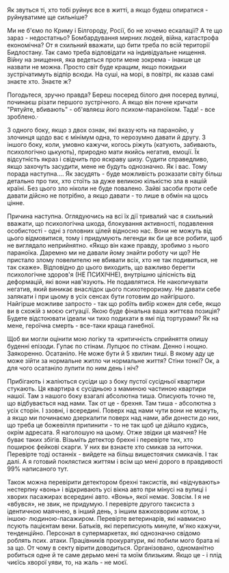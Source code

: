 ﻿Як звуться ті, хто тобі руйнує все в житті, а якщо будеш опиратися - руйнуватиме ще сильніше?

Ми не б'ємо по Криму і Білгороду, Росії, бо не хочемо ескалації? А те що зараз - недостатньо? Бомбардування мирних людей, війна, катастрофа економічна?
От я схильний вважати, що бити треба по всій території Бидлостану. Так само треба відповідати на індивідуальне нищення. Війну на знищення, яка ведеться проти мене зокрема - інакше це назвати не можна. Просто світ буде кращим, якщо покидьки зустрічатимуть відпір всюди. На суші, на морі, в повітрі, як казав самі знаєте хто. Знаєте ж?

Погодьтеся, зручно правда? Береш посеред білого дня посеред вулиці, починаєш різати першого зустрічного. А якщо він почне кричати "Рятуйте, вбивають" - об'являєш його психом-параноїком. Тада! - все зроблено.·

З одного боку, якщо з двох ознак, які вказу·ють на паранойю, у злочинця щодо вас є мінімум одна, то нерозумно давати й другу. З іншого боку, коли, умовно кажучи, когось ріжуть (катують, забивають, психологічно цькують), природно мати якийсь негатив, емоції. Їх відсутність якраз і свідчить про яскраву шизу. Судити справедливо, якщо захочуть засудити, мене не будуть однозначно. Як і вас. Тому порада наступна....
Як засудять - буде можливість розказати світу більш детально про тих, хто стоїть за дуже великою кількістю зла в нашій країні. Без цього зло ніколи не буде повалено.
Зайві засоби проти себе давати дійсно не потрібно, а якщо давати - то лише в обмін на щось цінне.

Причина наступна. Оглядуючись на всі їх дії тривалий час я схильний вважати, що психологічна шкода, блокування активності, подавлення особистості - одні з головних цілей відносно нас. Вони не можуть від цього відмовитися, тому і придумують легенди як би це все робити, щоб не виглядало неприйнятно. «Якщо він каже правду, зробимо з нього параноїка. Даремно ми не давали йому знайти роботу чи що? Не пристало злому повелителю не вбивати всіх, хто не так подивиться, не так скаже».
Відповідно до цього виходить, що важливо берегти психологічне здоров'я (НЕ ПСИХІЧНЕ), внутрішню цілісність від деформацій, які вони нав'язують. Не подавлятися. Не накопичувати негатив, який виникає внаслідок цього психотероризму. Не давати себе залякати і при цьому в усіх сенсах бути готовим до найгіршого. 
Найгірше можливе запросто - так що робіть вибір кожен для себе, якщо ви в схожій з моєю ситуації. Якою буде фінальна ваша життєва позиція? Будете відстоювати ідеали чи тихо подихати в ямі під тортурами? Як на мене, героїчна смерть - все-таки краща ганебної.

Щоб ви могли оцінити мою логіку та ·критичність сприйняття опишу буденні епізоди.
Гупає по стінам. Лупцює по стінам. Денно і нощно.
Заякоренно. Осатаніло. Не може бути й 5 хвилин тиші. В якому аду це може зійти за нормальне житло чи нормальне життя? Стіни тонкі? Ок, а для чого осатаніло лупити по ним день і ніч?

Прибігають і жаліються сусіди що з боку пустої сусідньої квартири стукають. Ця квартира є сусідньою з маминою частиною квартири нашої. Там з нашого боку взагалі абсолютна тиша. Описують точно те, що відбувається над нами. 
Так от це - брехня. Там тиша - абсолютна з усіх сторін. І ззовні, і всередині. Поверх над нами чути вони не можуть, а якщо ми починаємо дзеркалити поверх над нами, аби донести до них, що треба це божевілля припинити - то не так щоб це дійшло кудись, окрім адресата. Я наголошую на цьому.
Отже звідки ця маячня? Не буває таких збігів. Візьміть детектор брехні і перевірте тих, хто поширює фейкові скарги. У них ви взнаєте хто смикав за ниточки. Перевірте тоді останніх -  вийдете на більш вищестоячих смикачів. І так далі. А я готовий поклястися життям і всім що мені дорого в правдивості 99% написаного тут.

Також можна перевірити детектором брехні таксистів, які «відчувають» нестерпну «вонь» і відкривають усі вікна авто при мінусі на вулиці і хворих пасажирах всередині авто. «Вонь», якої немає. Зовсім. І я не «вбувся», не звик, не придумую. І перевірте другого таксиста з ідентичною маячнею, в інший день, з іншим важкохворим котом, з іншою· людиною-пасажиром. Перевірте ветеринарів, які навмисно псують пацієнтам вени. Батьків, які переписують минуле, м'яко кажучи, тенденційно. Персонал в супермаркетах, які однозначно свідомо роблять псих. атаки.
Працівників прокуратури, які побили мого брата ні за що.
От чому в секту вірити доводиться. Організовано, одноманітно робиться одне й те саме дерьмо мені та моїм близьким. Якщо це - і плід чиєїсь хворої уяви, то, на жаль - не моєї.
